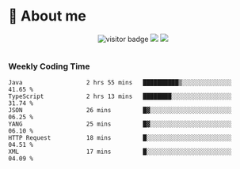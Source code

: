 <!-- ![](https://youpai.roccoshi.top/img/20200804214216.png) -->

# 🧐 About me
 
<p align="center">
<img src="https://visitor-badge.laobi.icu/badge?page_id=Lincest.Lincest&title=hits" alt="visitor badge"/>
<a href="mailto:imroccoshi@gmail.com"><img src="https://img.shields.io/badge/gmail-imroccoshi%40gmail.com-red"></a>
<a href="https://blog.roccoshi.top"><img src="https://img.shields.io/badge/blog-roccoshi-green"></a>
</p>

<div align="center">
  <img src="https://github-readme-stats.vercel.app/api?username=Lincest&show_icons=true&count_private=true&show_owner=true" alt="">
   <!-- <img src="https://github-readme-stats.vercel.app/api/wakatime?username=Moreality&v=2" alt=""/> -->
</div>

### Weekly Coding Time

<!--START_SECTION:waka-->

```text
Java                  2 hrs 55 mins   ██████████▒░░░░░░░░░░░░░░   41.65 %
TypeScript            2 hrs 13 mins   ████████░░░░░░░░░░░░░░░░░   31.74 %
JSON                  26 mins         █▓░░░░░░░░░░░░░░░░░░░░░░░   06.25 %
YANG                  25 mins         █▓░░░░░░░░░░░░░░░░░░░░░░░   06.10 %
HTTP Request          18 mins         █░░░░░░░░░░░░░░░░░░░░░░░░   04.51 %
XML                   17 mins         █░░░░░░░░░░░░░░░░░░░░░░░░   04.09 %
```

<!--END_SECTION:waka-->


